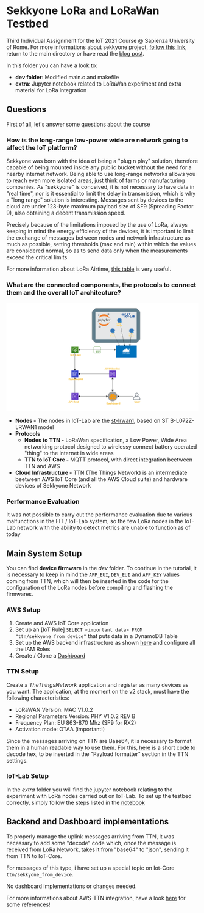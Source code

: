 # Sekkyone LoRa and LoRaWan Testbed

Third Individual Assignment for the IoT 2021 Course @ Sapienza University of Rome. For more informations about sekkyone project, [follow this link](https://github.com/drjack0/iot2020-2021/tree/main/sekkyone), return to the main directory or have read the [blog post]().

In this folder you can have a look to:
* **dev folder**: Modified main.c and makefile
* **extra**: Jupyter notebook related to LoRaWan experiment and extra material for LoRa integration

## Questions

First of all, let's answer some questions about the course

### How is the long-range low-power wide are network going to affect the IoT platform?

Sekkyone was born with the idea of ​​being a "plug n play" solution, therefore capable of being mounted inside any public bucket without the need for a nearby internet network.
Being able to use long-range networks allows you to reach even more isolated areas, just think of farms or manufacturing companies.
As "sekkyone" is conceived, it is not necessary to have data in "real time", nor is it essential to limit the delay in transmission, which is why a "long range" solution is interesting.
Messages sent by devices to the cloud are under 123-byte maximum payload size of SF9 (Spreading Factor 9), also obtaining a decent transmission speed.

Precisely because of the limitations imposed by the use of LoRa, always keeping in mind the energy efficiency of the devices, it is important to limit the exchange of messages between nodes and network infrastructure as much as possible, setting thresholds (max and min) within which the values ​​are considered normal, so as to send data only when the measurements exceed the critical limits

For more information about LoRa Airtime, [this table](https://avbentem.github.io/airtime-calculator/ttn/eu868/112) is very useful.

### What are the connected components, the protocols to connect them and the overall IoT architecture?

![lora_diagram](./images/lora_diagram.png)

* **Nodes -** The nodes in IoT-Lab are the [st-lrwan1](https://www.iot-lab.info/docs/boards/st-b-l072z-lrwan1/), based on ST B-L072Z-LRWAN1 model
* **Protocols**
    * **Nodes to TTN -** LoRaWan specification, a Low Power, Wide Area networking protocol designed to wirelessy connect battery operated "thing" to the internet in wide areas 
    * **TTN to IoT Core -** MQTT protocol, with direct integration beetween TTN and AWS
* **Cloud Infrastructure -** TTN (The Things Network) is an intermediate beetween AWS IoT Core (and all the AWS Cloud suite) and hardware devices of Sekkyone Network

### Performance Evaluation
It was not possible to carry out the performance evaluation due to various malfunctions in the FIT / IoT-Lab system, so the few LoRa nodes in the IoT-Lab network with the ability to detect metrics are unable to function as of today

## Main System Setup

You can find **device firmware** in the *dev* folder. To continue in the tutorial, it is necessary to keep in mind the `APP_EUI`, `DEV_EUI` and `APP_KEY` values ​​coming from TTN, which will then be inserted in the code for the configuration of the LoRa nodes before compiling and flashing the firmwares.

### AWS Setup
1. Create and AWS IoT Core application
2. Set up an [IoT Rule]
`SELECT <important data> FROM "ttn/sekkyone_from_device"` that puts data in a DynamoDB Table
3. Set up the AWS backend infrastructure as shown [here](./../sekkyone/WebApp/sekkyone-backend) and configure all the IAM Roles
4. Create / Clone a [Dashboard](./../sekkyone/WebApp/sekkyone-frontend)

### TTN Setup
Create a *TheThingsNetwork* application and register as many devices as you want. The application, at the moment on the v2 stack, must have the following characteristics:

* LoRaWAN Version: MAC V1.0.2
* Regional Parameters Version: PHY V1.0.2 REV B
* Frequency Plan: EU 863-870 Mhz (SF9 for RX2)
* Activation mode: OTAA (important!)

Since the messages arriving on TTN are Base64, it is necessary to format them in a human readable way to use them. For this, [here](./extra/decoder.js) is a short code to decode hex, to be inserted in the "Payload formatter" section in the TTN settings.

### IoT-Lab Setup
In the *extra* folder you will find the jupyter notebook relating to the experiment with LoRa nodes carried out on IoT-Lab. To set up the testbed correctly, simply follow the steps listed in the [notebook](./extra/sekkyone-lora.ipynb)

## Backend and Dashboard implementations
To properly manage the uplink messages arriving from TTN, it was necessary to add some "decode" code which, once the message is received from LoRa Network, takes it from "base64" to "json", sending it from TTN to IoT-Core.

For messages of this type, i have set up a special topic on Iot-Core `ttn/sekkyone_from_device`.

No dashboard implementations or changes needed.

For more informations about AWS-TTN integration, have a look [here](https://aws.amazon.com/it/blogs/iot/connect-your-devices-to-aws-iot-using-lorawan) for some references!